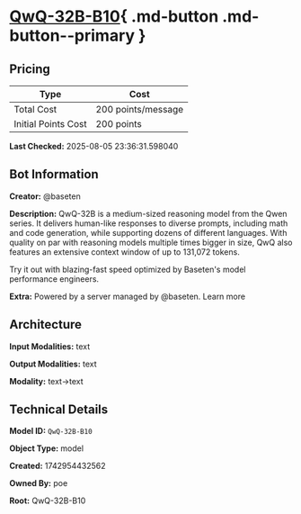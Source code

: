 # [QwQ-32B-B10](https://poe.com/QwQ-32B-B10){ .md-button .md-button--primary }

## Pricing

| Type | Cost |
|------|------|
| Total Cost | 200 points/message |
| Initial Points Cost | 200 points |

**Last Checked:** 2025-08-05 23:36:31.598040


## Bot Information

**Creator:** @baseten

**Description:** QwQ-32B is a medium-sized reasoning model from the Qwen series. It delivers human-like responses to diverse prompts, including math and code generation, while supporting dozens of different languages. With quality on par with reasoning models multiple times bigger in size, QwQ also features an extensive context window of up to 131,072 tokens. 

Try it out with blazing-fast speed optimized by Baseten's model performance engineers.

**Extra:** Powered by a server managed by @baseten. Learn more


## Architecture

**Input Modalities:** text

**Output Modalities:** text

**Modality:** text->text


## Technical Details

**Model ID:** `QwQ-32B-B10`

**Object Type:** model

**Created:** 1742954432562

**Owned By:** poe

**Root:** QwQ-32B-B10
